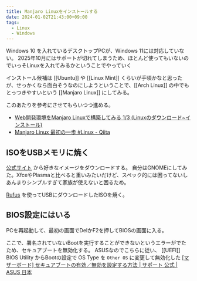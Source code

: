 ```yaml
---
title: Manjaro Linuxをインストールする
date: 2024-01-02T21:43:00+09:00
tags:
  - Linux
  - Windows
---
```


Windows 10 を入れているデスクトップPCが、Windows 11には対応していない。
2025年10月にはサポートが切れてしまうため、ほとんど使ってもいないのでいっそLinuxを入れてみるかということでやっていく

インストール候補は [[Ubuntu]] や [[Linux Mint]]  くらいが手頃かなと思ったが、せっかくなら面白そうなのにしようということで、[[Arch Linux]] の中でもとっつきやすいという [[Manjaro Linux]] にしてみる。

このあたりを参考にさせてもらいつつ進める。
- [Web開発環境をManjaro Linuxで構築してみる 1/3 (Linuxのダウンロード~インストール)](https://note.milldea.com/posts/installlinuxpc_01)
- [Manjaro Linux 最初の一歩 #Linux - Qiita](https://qiita.com/phoepsilonix/items/b287aacf2de0ee89681b)


## ISOをUSBメモリに焼く

[公式サイト](https://manjaro.org) から好きなイメージをダウンロードする。
自分はGNOMEにしてみた。XfceやPlasmaと比べると重いみたいだけど、スペック的には困ってないしあんまりシンプルすぎて家族が使えないと困るため。

[Rufus](https://rufus.ie/ja/) を使ってUSBにダウンロードしたISOを焼く。

## BIOS設定にはいる

PCを再起動して、最初の画面でDelかF2を押してBIOSの画面に入る。

ここで、署名されていないBootを実行することができないというエラーがでたため、セキュアブートを無効化する。
ASUSなのでこちらに従い、 [[UEFI]] BIOS Utility からBootの設定で OS Type を `Other OS` に変更して無効化した
[[マザーボード] セキュアブートの有効／無効を設定する方法 | サポート 公式 | ASUS 日本](https://www.asus.com/jp/support/FAQ/1049829/)
